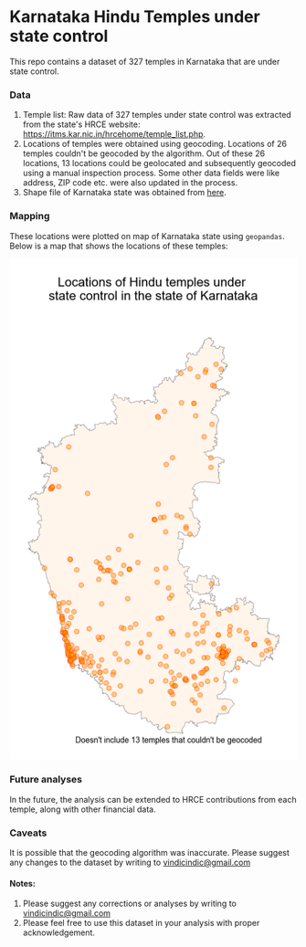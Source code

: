 # Karnataka Hindu Temples under state control

This repo contains a dataset of 327 temples in Karnataka that are under state control.

### Data
1. Temple list: Raw data of 327 temples under state control was extracted from the state's HRCE website: <a href="https://itms.kar.nic.in/hrcehome/temple_list.php">https://itms.kar.nic.in/hrcehome/temple_list.php</a>.  
2. Locations of temples were obtained using geocoding. Locations of 26 temples couldn't be geocoded by the algorithm. Out of these 26 locations, 13 locations could be geolocated and subsequently geocoded using a manual inspection process. Some other data fields were like address, ZIP code etc. were also updated in the process.  
3. Shape file of Karnataka state was obtained from <a href="http://projects.datameet.org/maps/states/">here</a>.  

### Mapping
These locations were plotted on map of Karnataka state using `geopandas`. Below is a map that shows the locations of these temples:  
  
 ![Map of temples](images/map_image.png)

### Future analyses
In the future, the analysis can be extended to HRCE contributions from each temple, along with other financial data. 


### Caveats
It is possible that the geocoding algorithm was inaccurate. Please suggest any changes to the dataset by writing to vindicindic@gmail.com

#### Notes:
1. Please suggest any corrections or analyses by writing to vindicindic@gmail.com
2. Please feel free to use this dataset in your analysis with proper acknowledgement.

